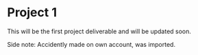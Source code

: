 # Project 1
 This will be the first project deliverable and will be updated soon.

Side note: Accidently made on own account, was imported.
